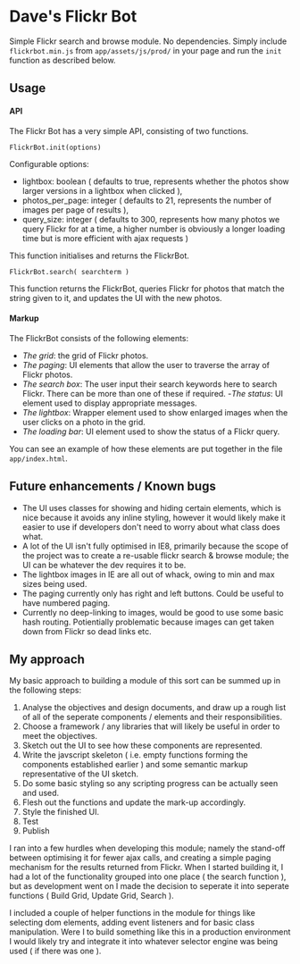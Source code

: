 Dave's Flickr Bot
=========

Simple Flickr search and browse module.  No dependencies.  Simply include <code>flickrbot.min.js</code> from <code>app/assets/js/prod/</code> in your page and run the <code>init</code> function as described below.

## Usage

####  API

The Flickr Bot has a very simple API, consisting of two functions.

    FlickrBot.init(options)
 
Configurable options:

- lightbox: boolean ( defaults to true, represents whether the photos show larger versions in a lightbox when clicked ),
- photos\_per\_page: integer ( defaults to 21, represents the number of images per page of results ),
- query\_size: integer ( defaults to 300, represents how many photos we query Flickr for at a time, a higher number is obviously a longer loading time but is more efficient with ajax requests )

This function initialises and returns the FlickrBot. 

    FlickrBot.search( searchterm )

This function returns the FlickrBot, queries Flickr for photos that match the string given to it, and updates the UI with the new photos. 


#### Markup
The FlickrBot consists of the following elements:

- *The grid*: the grid of Flickr photos.
- *The paging*: UI elements that allow the user to traverse the array of Flickr photos.
- *The search box*: The user input their search keywords here to search Flickr. There can be more than one of these if required.
 -*The status*: UI element used to display appropriate messages.
- *The lightbox*: Wrapper element used to show enlarged images when the user clicks on a photo in the grid.
- *The loading bar*: UI element used to show the status of a Flickr query.

You can see an example of how these elements are put together in the file <code>app/index.html</code>.

## Future enhancements / Known bugs

- The UI uses classes for showing and hiding certain elements, which is nice because it avoids any inline styling, however it would likely make it easier to use if developers don't need to worry about what class does what.
- A lot of the UI isn't fully optimised in IE8, primarily because the scope of the project was to create a re-usable flickr search & browse module; the UI can be whatever the dev requires it to be.
- The lightbox images in IE are all out of whack, owing to min and max sizes being used.
- The paging currently only has right and left buttons.  Could be useful to have numbered paging.
- Currently no deep-linking to images, would be good to use some basic hash routing.  Potientially problematic because images can get taken down from Flickr so dead links etc.

## My approach

My basic approach to building a module of this sort can be summed up in the following steps:

1. Analyse the objectives and design documents, and draw up a rough list of all of the seperate components / elements and their responsibilities.
2. Choose a framework / any libraries that will likely be useful in order to meet the objectives.
3. Sketch out the UI to see how these components are represented.
4. Write the javscript skeleton ( i.e. empty functions forming the components established earlier ) and some semantic markup representative of the UI sketch.
5. Do some basic styling so any scripting progress can be actually seen and used.
6. Flesh out the functions and update the mark-up accordingly.
7. Style the finished UI.
8. Test
9. Publish

I ran into a few hurdles when developing this module; namely the stand-off between optimising it for fewer ajax calls, and creating a simple paging mechanism for the results returned from Flickr.  When I started building it, I had a lot of the functionality grouped into one place ( the search function ), but as development went on I made the decision to seperate it into seperate functions ( Build Grid, Update Grid, Search ).

I included a couple of helper functions in the module for things like selecting dom elements, adding event listeners and for basic class manipulation.  Were I to build something like this in a production environment I would likely try and integrate it into whatever selector engine was being used ( if there was one ).